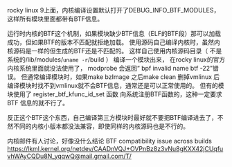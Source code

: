rocky linux 9上面，内核编译设置默认打开了DEBUG_INFO_BTF_MODULES，这样所有模块里面都带有BTF信息。

运行时内核的BTF这个机制，如果模块缺少BTF信息（ELF的BTF段）那可以加载成功，但如果BTF的版本不匹配就拒绝加载。
使用源码自己编译内核时，虽然内核源码是一样的但生成的BTF还是不匹配的。 这样自己使用内核源码目录（ 不是系统的/lib/modules/`uname -r`/build ）
编译一个模块出来， 在rocky linux的官方内核系统里面就没法使用了， modprobe 会返回“ bpf invalid name  btf -22”错误。 
但通常编译模块时，如果make bzImage 之后make clean 删掉vmlinux 后 编译模块时找不到vmlinux就不会BTF信息，通常还是可以正常使用的。
但有的模块使用了 register_btf_kfunc_id_set 函数 向系统注册BTF函数的，这种一定要求BTF 信息的就不行了。

反正这个BTF这个东西，自己编译第三方模块时最好就不要把BTF编译进去了，不然不同的内核小版本都没法兼容，即使同样的内核源码也是不行的。

内核邮件有人讨论，好像没什么结论
BTF compatibility issue across builds
https://lkml.kernel.org/netdev/CAADnVQJ+OVPnBz8z3vNu8gKXX42jCUqfuvhWAyCQDu8N_yqqwQ@mail.gmail.com/T/ 
